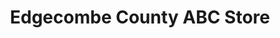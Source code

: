 ---
title: "Edgecombe County ABC Store"
url: /whitakers/edgecombe-county-abc-store/
shop: Spirituosen
---
